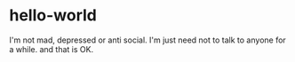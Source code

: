 # hello-world
I'm not mad, depressed or anti social. I'm just need not to talk to anyone for a while.
and that is OK.
